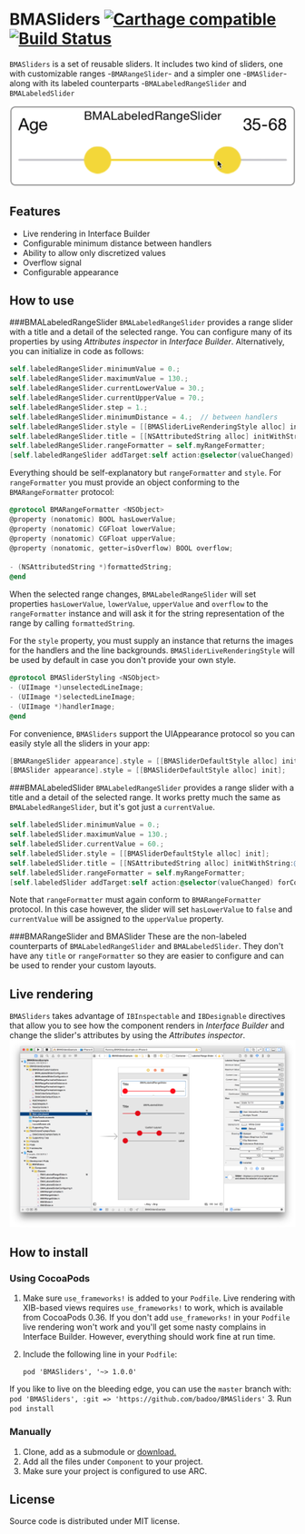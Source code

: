 # BMASliders [![Carthage compatible](https://img.shields.io/badge/Carthage-compatible-4BC51D.svg?style=flat)](https://github.com/Carthage/Carthage) [![Build Status](https://api.travis-ci.org/badoo/BMASliders.svg?branch=1.0.0)](https://travis-ci.org/badoo/BMASliders)
`BMASliders` is a set of reusable sliders. It includes two kind of sliders, one with customizable ranges -`BMARangeSlider`- and a simpler one -`BMASlider`- along with its labeled counterparts -`BMALabeledRangeSlider` and `BMALabeledSlider`

<div align="center">
<img src="./demoimages/labeled-range-slider-movie.gif" />
</div>

## Features
- Live rendering in Interface Builder
- Configurable minimum distance between handlers
- Ability to allow only discretized values
- Overflow signal
- Configurable appearance

## How to use
###BMALabeledRangeSlider
`BMALabeledRangeSlider` provides a range slider with a title and a detail of the selected range. You can configure many of its properties by using *Attributes inspector* in *Interface Builder*. Alternatively, you can initialize in code as follows:

```objectivec
self.labeledRangeSlider.minimumValue = 0.;
self.labeledRangeSlider.maximumValue = 130.;
self.labeledRangeSlider.currentLowerValue = 30.;
self.labeledRangeSlider.currentUpperValue = 70.;
self.labeledRangeSlider.step = 1.;
self.labeledRangeSlider.minimumDistance = 4.;  // between handlers
self.labeledRangeSlider.style = [[BMASliderLiveRenderingStyle alloc] init];
self.labeledRangeSlider.title = [[NSAttributedString alloc] initWithString:@"My title"];
self.labeledRangeSlider.rangeFormatter = self.myRangeFormatter;
[self.labeledRangeSlider addTarget:self action:@selector(valueChanged) forControlEvents:UIControlEventValueChanged];
```

Everything should be self-explanatory but `rangeFormatter` and `style`. For `rangeFormatter` you must provide an object conforming to the `BMARangeFormatter` protocol:
```objectivec
@protocol BMARangeFormatter <NSObject>
@property (nonatomic) BOOL hasLowerValue;
@property (nonatomic) CGFloat lowerValue;
@property (nonatomic) CGFloat upperValue;
@property (nonatomic, getter=isOverflow) BOOL overflow;

- (NSAttributedString *)formattedString;
@end
```

When the selected range changes, `BMALabeledRangeSlider` will set properties `hasLowerValue`, `lowerValue`, `upperValue` and `overflow` to the `rangeFormatter` instance and will ask it for the string representation of the range by calling `formattedString`.

For the `style` property, you must supply an instance that returns the images for the handlers and the line backgrounds. `BMASliderLiveRenderingStyle` will be used by default in case you don't provide your own style.
```objectivec
@protocol BMASliderStyling <NSObject>
- (UIImage *)unselectedLineImage;
- (UIImage *)selectedLineImage;
- (UIImage *)handlerImage;
@end
```

For convenience, `BMASliders` support the UIAppearance protocol so you can easily style all the sliders in your app:
```objectivec
[BMARangeSlider appearance].style = [[BMASliderDefaultStyle alloc] init];
[BMASlider appearance].style = [[BMASliderDefaultStyle alloc] init];
```

###BMALabeledSlider
`BMALabeledRangeSlider` provides a range slider with a title and a detail of the selected range. It works pretty much the same as `BMALabeledRangeSlider`, but it's got just a `currentValue`.

```objectivec
self.labeledSlider.minimumValue = 0.;
self.labeledSlider.maximumValue = 130.;
self.labeledSlider.currentValue = 60.;
self.labeledSlider.style = [[BMASliderDefaultStyle alloc] init];
self.labeledSlider.title = [[NSAttributedString alloc] initWithString:@"My title"];
self.labeledSlider.rangeFormatter = self.myRangeFormatter;
[self.labeledSlider addTarget:self action:@selector(valueChanged) forControlEvents:UIControlEventValueChanged];
```

Note that `rangeFormatter` must again conform to `BMARangeFormatter` protocol. In this case however, the slider will set `hasLowerValue` to `false` and `currentValue` will be assigned to the `upperValue` property.

###BMARangeSlider and BMASlider
These are the non-labeled counterparts of `BMALabeledRangeSlider` and `BMALabeledSlider`. They don't have any `title` or `rangeFormatter` so they are easier to configure and can be used to render your custom layouts.

## Live rendering
`BMASliders` takes advantage of `IBInspectable` and `IBDesignable` directives that allow you to see how the component renders in *Interface Builder* and change the slider's attributes by using the *Attributes inspector*.
<img src="./demoimages/live-rendering.png" />

## How to install
### Using CocoaPods

1. Make sure `use_frameworks!` is added to your `Podfile`. Live rendering with XIB-based views requires `use_frameworks!` to work, which is available from CocoaPods 0.36. If you don't add `use_frameworks!` in your `Podfile` live rendering won't work and you'll get some nasty complains in Interface Builder. However, everything should work fine at run time.

2. Include the following line in your `Podfile`:
    ```
    pod 'BMASliders', '~> 1.0.0' 
    ```
If you like to live on the bleeding edge, you can use the `master` branch with:
    ```
    pod 'BMASliders', :git => 'https://github.com/badoo/BMASliders'
    ```
3. Run `pod install`

### Manually

1. Clone, add as a submodule or [download.](https://github.com/badoo/BMASliders/archive/master.zip)
2. Add all the files under `Component` to your project.
3. Make sure your project is configured to use ARC.

## License
Source code is distributed under MIT license.
